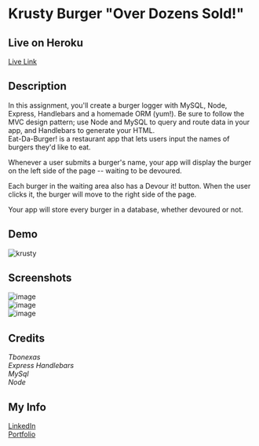 # Krusty Burger "Over Dozens Sold!"  

## Live on Heroku  
[Live Link](https://vast-fjord-32243.herokuapp.com/)

## Description  
In this assignment, you'll create a burger logger with MySQL, Node, Express, Handlebars and a homemade ORM (yum!). Be sure to follow the MVC design pattern; use Node and MySQL to query and route data in your app, and Handlebars to generate your HTML.   
Eat-Da-Burger! is a restaurant app that lets users input the names of burgers they'd like to eat.


Whenever a user submits a burger's name, your app will display the burger on the left side of the page -- waiting to be devoured.


Each burger in the waiting area also has a Devour it! button. When the user clicks it, the burger will move to the right side of the page.


Your app will store every burger in a database, whether devoured or not.

## Demo  
![krusty](https://user-images.githubusercontent.com/67118229/98332378-68099e80-1fb3-11eb-8a47-126c4454abbd.gif)


## Screenshots  
![image](https://user-images.githubusercontent.com/67118229/98331629-d2214400-1fb1-11eb-8a7a-2dc7fa492857.png)   
![image](https://user-images.githubusercontent.com/67118229/98331675-e7966e00-1fb1-11eb-9850-238cb4d7dca3.png)  
![image](https://user-images.githubusercontent.com/67118229/98333450-a1430e00-1fb5-11eb-8d20-0859793cf69a.png)  

## Credits  
*Tbonexas*     
*Express*
*Handlebars*  
*MySql*      
*Node* 

## My Info
[LinkedIn](https://www.linkedin.com/in/todd-murdoch)    
[Portfolio](https://tbonexas.github.io/reactportfolio)  
